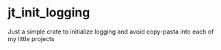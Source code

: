 # jt_init_logging

Just a simple crate to initialize logging and avoid copy-pasta into each of my little projects
